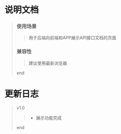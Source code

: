 # 说明文档
> ### 使用场景
>> 用于后端向前端和APP展示API接口文档的页面
> ### 兼容性
>> 建议使用最新浏览器
>
> end
# 更新日志
> v1.0
>> * 展示功能完成
>
> end